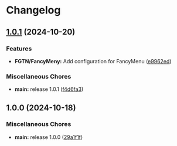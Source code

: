 # Changelog

## [1.0.1](https://github.com/VeonN4/fatherless-goes-to-nature/compare/v1.0.0...v1.0.1) (2024-10-20)


### Features

* **FGTN/FancyMeny:** Add configuration for FancyMenu ([e9962ed](https://github.com/VeonN4/fatherless-goes-to-nature/commit/e9962ed8f8776d8244cba3d1427a9b748f4d9aff))


### Miscellaneous Chores

* **main:** release 1.0.1 ([f4d6fa3](https://github.com/VeonN4/fatherless-goes-to-nature/commit/f4d6fa3bd2a63ce6e132b12a1f8b46f7e1d863ad))

## 1.0.0 (2024-10-18)


### Miscellaneous Chores

* **main:** release 1.0.0 ([29a1f1f](https://github.com/VeonN4/fatherless-goes-to-nature/commit/29a1f1fd0020bd6cd9cb3554f8aa139410b18113))
